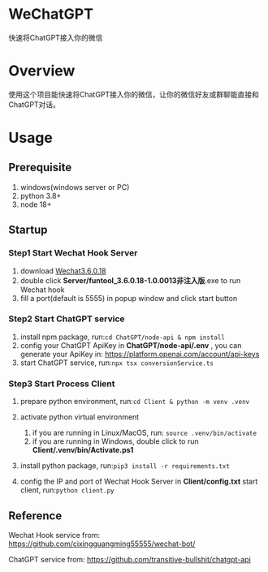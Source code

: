 # WeChatGPT

快速将ChatGPT接入你的微信

# Overview

使用这个项目能快速将ChatGPT接入你的微信，让你的微信好友或群聊能直接和ChatGPT对话。

# Usage

## Prerequisite

1. windows(windows server or PC)
2. python 3.8+
3. node 18+

## Startup

### Step1 Start Wechat Hook Server

1. download [Wechat3.6.0.18](https://pan.baidu.com/s/1X2_gAKVi6QEiFqAgnFHJ3g?pwd=nkv6)
2. double click **Server/funtool_3.6.0.18-1.0.0013非注入版**.exe to run Wechat hook
3. fill a port(default is 5555) in popup window and click start button

### Step2 Start ChatGPT service

1. install npm package, run:`cd ChatGPT/node-api & npm install`
2. config your ChatGPT ApiKey in **ChatGPT/node-api/.env** , you can generate your ApiKey in: https://platform.openai.com/account/api-keys
3. start ChatGPT service, run:`npx tsx conversionService.ts`

### Step3 Start Process Client

1. prepare python environment, run:`cd Client & python -m venv .venv`
2. activate python virtual environment

   1. if you are running in Linux/MacOS, run: `source .venv/bin/activate`
   2. if you are running in Windows, double click to run **Client/.venv/bin/Activate.ps1**
3. install python package, run:`pip3 install -r requirements.txt`
4. config the IP and port of Wechat Hook Server in **Client/config.txt** start client, run:`python client.py`

## Reference

Wechat Hook service from: https://github.com/cixingguangming55555/wechat-bot/

ChatGPT service from: https://github.com/transitive-bullshit/chatgpt-api
